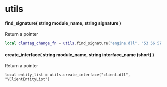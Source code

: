 # utils

#### **find\_signature(** string module\_name, string signature **)** <a href="#find_signature-string-module_name-string-signature" id="find_signature-string-module_name-string-signature"></a>

Return a pointer

```lua
local clantag_change_fn = utils.find_signature("engine.dll", "53 56 57 8B DA 8B F9 FF 15")
```

#### **create\_interface(** string module\_name, string interface\_name (short) **)** <a href="#create_interface-string-module_name-string-interface_name" id="create_interface-string-module_name-string-interface_name"></a>

Return a pointer

```
local entity_list = utils.create_interface("client.dll", "VClientEntityList")
```


